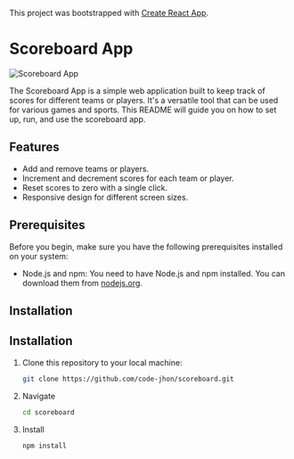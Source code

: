 This project was bootstrapped with [Create React App](https://github.com/facebook/create-react-app).

# Scoreboard App

![Scoreboard App](scoreboard-app.png)

The Scoreboard App is a simple web application built to keep track of scores for different teams or players. It's a versatile tool that can be used for various games and sports. This README will guide you on how to set up, run, and use the scoreboard app.

## Features

- Add and remove teams or players.
- Increment and decrement scores for each team or player.
- Reset scores to zero with a single click.
- Responsive design for different screen sizes.

## Prerequisites

Before you begin, make sure you have the following prerequisites installed on your system:

- Node.js and npm: You need to have Node.js and npm installed. You can download them from [nodejs.org](https://nodejs.org/).

## Installation

## Installation

1. Clone this repository to your local machine:

   ```bash
   git clone https://github.com/code-jhon/scoreboard.git

2. Navigate
   
   ```bash
   cd scoreboard
   
3. Install

   ```bash
   npm install

